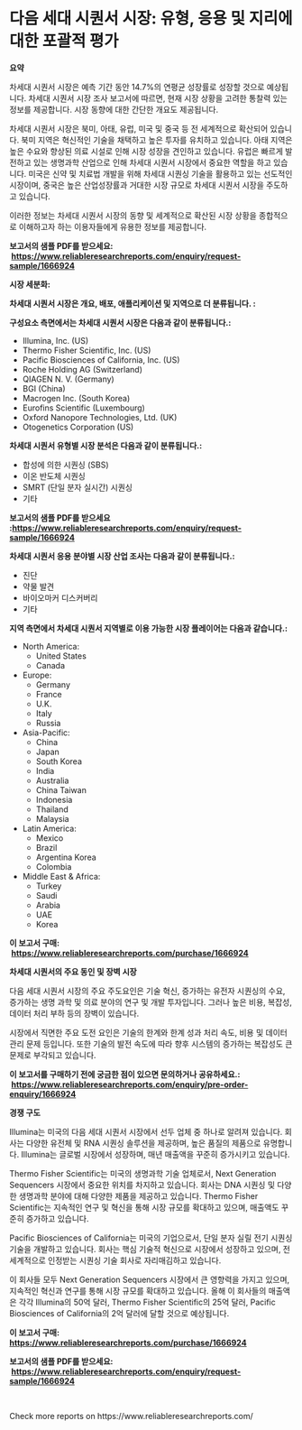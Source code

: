 <p><h1>다음 세대 시퀀서 시장: 유형, 응용 및 지리에 대한 포괄적 평가</h1></p><p><strong>요약</strong></p>
<p><p>차세대 시퀀서 시장은 예측 기간 동안 14.7%의 연평균 성장률로 성장할 것으로 예상됩니다. 차세대 시퀀서 시장 조사 보고서에 따르면, 현재 시장 상황을 고려한 통찰력 있는 정보를 제공합니다. 시장 동향에 대한 간단한 개요도 제공됩니다.</p><p>차세대 시퀀서 시장은 북미, 아태, 유럽, 미국 및 중국 등 전 세계적으로 확산되어 있습니다. 북미 지역은 혁신적인 기술을 채택하고 높은 투자를 유치하고 있습니다. 아태 지역은 높은 수요와 향상된 의료 시설로 인해 시장 성장을 견인하고 있습니다. 유럽은 빠르게 발전하고 있는 생명과학 산업으로 인해 차세대 시퀀서 시장에서 중요한 역할을 하고 있습니다. 미국은 신약 및 치료법 개발을 위해 차세대 시퀀싱 기술을 활용하고 있는 선도적인 시장이며, 중국은 높은 산업성장률과 거대한 시장 규모로 차세대 시퀀서 시장을 주도하고 있습니다.</p><p>이러한 정보는 차세대 시퀀서 시장의 동향 및 세계적으로 확산된 시장 상황을 종합적으로 이해하고자 하는 이용자들에게 유용한 정보를 제공합니다.</p></p>
<p><strong>보고서의 샘플 PDF를 받으세요: &nbsp;<a href="https://www.reliableresearchreports.com/enquiry/request-sample/1666924">https://www.reliableresearchreports.com/enquiry/request-sample/1666924</a></strong></p>
<p><strong>시장 세분화:</strong></p>
<p><strong> 차세대 시퀀서 시장은 개요, 배포, 애플리케이션 및 지역으로 더 분류됩니다. :</strong></p>
<p><strong>구성요소 측면에서는 차세대 시퀀서 시장은 다음과 같이 분류됩니다.:</strong></p>
<p><ul><li>Illumina, Inc. (US)</li><li>Thermo Fisher Scientific, Inc. (US)</li><li>Pacific Biosciences of California, Inc. (US)</li><li>Roche Holding AG (Switzerland)</li><li>QIAGEN N. V. (Germany)</li><li>BGI (China)</li><li>Macrogen Inc. (South Korea)</li><li>Eurofins Scientific (Luxembourg)</li><li>Oxford Nanopore Technologies, Ltd. (UK)</li><li>Otogenetics Corporation (US)</li></ul></p>
<p><strong> 차세대 시퀀서 유형별 시장 분석은 다음과 같이 분류됩니다.:</strong></p>
<p><ul><li>합성에 의한 시퀀싱 (SBS)</li><li>이온 반도체 시퀀싱</li><li>SMRT (단일 분자 실시간) 시퀀싱</li><li>기타</li></ul></p>
<p><strong>보고서의 샘플 PDF를 받으세요 :<a href="https://www.reliableresearchreports.com/enquiry/request-sample/1666924">https://www.reliableresearchreports.com/enquiry/request-sample/1666924</a></strong></p>
<p><strong> 차세대 시퀀서 응용 분야별 시장 산업 조사는 다음과 같이 분류됩니다.:</strong></p>
<p><ul><li>진단</li><li>약물 발견</li><li>바이오마커 디스커버리</li><li>기타</li></ul></p>
<p><strong>지역 측면에서 차세대 시퀀서 지역별로 이용 가능한 시장 플레이어는 다음과 같습니다.:</strong></p>
<p><ul>
    <li>
        North America:
        <ul>
            <li>United States</li>
            <li>Canada</li>
        </ul>
    </li>
    <li>
        Europe:
        <ul>
            <li>Germany</li>
            <li>France</li>
            <li>U.K.</li>
            <li>Italy</li>
            <li>Russia</li>
        </ul>
    </li>
    <li>
        Asia-Pacific:
        <ul>
            <li>China</li>
            <li>Japan</li>
            <li>South Korea</li>
            <li>India</li>
            <li>Australia</li>
            <li>China Taiwan</li>
            <li>Indonesia</li>
            <li>Thailand</li>
            <li>Malaysia</li>
        </ul>
    </li>
    <li>
        Latin America:
        <ul>
            <li>Mexico</li>
            <li>Brazil</li>
            <li>Argentina Korea</li>
            <li>Colombia</li>
        </ul>
    </li>
    <li>
        Middle East & Africa:
        <ul>
            <li>Turkey</li>
            <li>Saudi</li>
            <li>Arabia</li>
            <li>UAE</li>
            <li>Korea</li>
        </ul>
    </li>
    </ul></p>
<p><strong>이 보고서 구매: &nbsp;<a href="https://www.reliableresearchreports.com/purchase/1666924">https://www.reliableresearchreports.com/purchase/1666924</a></strong></p>
<p><strong>차세대 시퀀서의 주요 동인 및 장벽 시장</strong></p>
<p><p>다음 세대 시퀀서 시장의 주요 주도요인은 기술 혁신, 증가하는 유전자 시퀀싱의 수요, 증가하는 생명 과학 및 의료 분야의 연구 및 개발 투자입니다. 그러나 높은 비용, 복잡성, 데이터 처리 부하 등의 장벽이 있습니다.</p><p>시장에서 직면한 주요 도전 요인은 기술의 한계와 한계 성과 처리 속도, 비용 및 데이터 관리 문제 등입니다. 또한 기술의 발전 속도에 따라 향후 시스템의 증가하는 복잡성도 큰 문제로 부각되고 있습니다.</p></p>
<p><strong>이 보고서를 구매하기 전에 궁금한 점이 있으면 문의하거나 공유하세요.: &nbsp;<a href="https://www.reliableresearchreports.com/enquiry/pre-order-enquiry/1666924">https://www.reliableresearchreports.com/enquiry/pre-order-enquiry/1666924</a></strong></p>
<p><strong>경쟁 구도</strong></p>
<p><p>Illumina는 미국의 다음 세대 시퀀서 시장에서 선두 업체 중 하나로 알려져 있습니다. 회사는 다양한 유전체 및 RNA 시퀀싱 솔루션을 제공하며, 높은 품질의 제품으로 유명합니다. Illumina는 글로벌 시장에서 성장하며, 매년 매출액을 꾸준히 증가시키고 있습니다.</p><p>Thermo Fisher Scientific는 미국의 생명과학 기술 업체로서, Next Generation Sequencers 시장에서 중요한 위치를 차지하고 있습니다. 회사는 DNA 시퀀싱 및 다양한 생명과학 분야에 대해 다양한 제품을 제공하고 있습니다. Thermo Fisher Scientific는 지속적인 연구 및 혁신을 통해 시장 규모를 확대하고 있으며, 매출액도 꾸준히 증가하고 있습니다.</p><p>Pacific Biosciences of California는 미국의 기업으로서, 단일 분자 실릴 전기 시퀀싱 기술을 개발하고 있습니다. 회사는 핵심 기술적 혁신으로 시장에서 성장하고 있으며, 전 세계적으로 인정받는 시퀀싱 기술 회사로 자리매김하고 있습니다.</p><p>이 회사들 모두 Next Generation Sequencers 시장에서 큰 영향력을 가지고 있으며, 지속적인 혁신과 연구를 통해 시장 규모를 확대하고 있습니다. 올해 이 회사들의 매출액은 각각 Illumina의 50억 달러, Thermo Fisher Scientific의 25억 달러, Pacific Biosciences of California의 2억 달러에 달할 것으로 예상됩니다.</p></p>
<p><strong>이 보고서 구매: &nbsp; <a href="https://www.reliableresearchreports.com/purchase/1666924">https://www.reliableresearchreports.com/purchase/1666924</a></strong></p>
<p><strong>보고서의 샘플 PDF를 받으세요: &nbsp;<a href="https://www.reliableresearchreports.com/enquiry/request-sample/1666924">https://www.reliableresearchreports.com/enquiry/request-sample/1666924</a></strong><strong></strong></p>
<p>&nbsp;</p>
<p>Check more reports on https://www.reliableresearchreports.com/</p>